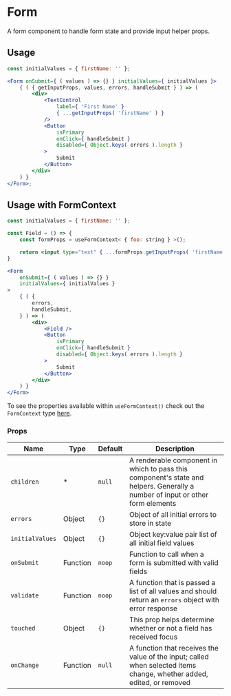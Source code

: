 # Form

A form component to handle form state and provide input helper props.

## Usage

```jsx
const initialValues = { firstName: '' };

<Form onSubmit={ ( values ) => {} } initialValues={ initialValues }>
	{ ( { getInputProps, values, errors, handleSubmit } ) => (
		<div>
			<TextControl
				label={ 'First Name' }
				{ ...getInputProps( 'firstName' ) }
			/>
			<Button
				isPrimary
				onClick={ handleSubmit }
				disabled={ Object.keys( errors ).length }
			>
				Submit
			</Button>
		</div>
	) }
</Form>;
```

## Usage with FormContext

```jsx
const initialValues = { firstName: '' };

const Field = () => {
	const formProps = useFormContext< { foo: string } >();

	return <input type="text" { ...formProps.getInputProps( 'firstName' ) } />
}

<Form
	onSubmit={ ( values ) => {} }
	initialValues={ initialValues }
>
	{ ( {
		errors,
		handleSubmit,
	} ) => (
		<div>
			<Field />
			<Button
				isPrimary
				onClick={ handleSubmit }
				disabled={ Object.keys( errors ).length }
			>
				Submit
			</Button>
		</div>
	) }
</Form>
```

To see the properties available within `useFormContext()` check out the `FormContext` type [here](./form-context.ts).

### Props

| Name            | Type     | Default | Description                                                                                                                    |
| --------------- | -------- | ------- | ------------------------------------------------------------------------------------------------------------------------------ |
| `children`      | \*       | `null`  | A renderable component in which to pass this component's state and helpers. Generally a number of input or other form elements |
| `errors`        | Object   | `{}`    | Object of all initial errors to store in state                                                                                 |
| `initialValues` | Object   | `{}`    | Object key:value pair list of all initial field values                                                                         |
| `onSubmit`      | Function | `noop`  | Function to call when a form is submitted with valid fields                                                                    |
| `validate`      | Function | `noop`  | A function that is passed a list of all values and should return an `errors` object with error response                        |
| `touched`       | Object   | `{}`    | This prop helps determine whether or not a field has received focus                                                            |
| `onChange`      | Function | `null`  | A function that receives the value of the input; called when selected items change, whether added, edited, or removed          |
